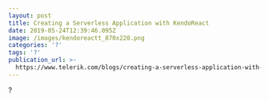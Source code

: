 ```yaml
---
layout: post
title: Creating a Serverless Application with KendoReact
date: 2019-05-24T12:39:46.095Z
image: /images/kendoreactt_870x220.png
categories: '?'
tags: '?'
publication_url: >-
  https://www.telerik.com/blogs/creating-a-serverless-application-with-kendoreact
---
```

?
